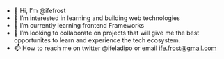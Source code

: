 - 👋 Hi, I’m @ifefrost
- 👀 I’m interested in learning and building web technologies
- 🌱 I’m currently learning frontend Frameworks
- 💞️ I’m looking to collaborate on projects that will give me the best opportunites to learn and experience the tech ecosystem.
- 📫 How to reach me on twitter @ifeladipo or email ife.frost@gmail.com

<!---
ifefrost/ifefrost is a ✨ special ✨ repository because its `README.md` (this file) appears on your GitHub profile.
You can click the Preview link to take a look at your changes.
--->
